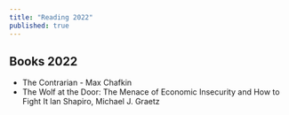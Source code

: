 ```yaml
---
title: "Reading 2022"
published: true
---
```


## Books 2022
* The Contrarian - Max Chafkin
* The Wolf at the Door: The Menace of
Economic Insecurity and How to Fight It
lan Shapiro, Michael J. Graetz

